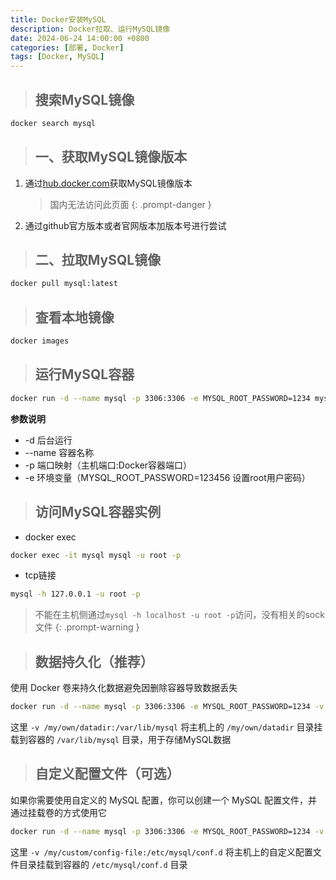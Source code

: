 ```yaml
---
title: Docker安装MySQL
description: Docker拉取、运行MySQL镜像
date: 2024-06-24 14:00:00 +0800
categories: [部署, Docker]
tags: [Docker, MySQL]
---
```

> ## 搜索MySQL镜像

```bash
docker search mysql
```
> ## 一、获取MySQL镜像版本

1. 通过[hub.docker.com](https://hub.docker.com/)获取MySQL镜像版本
    > 国内无法访问此页面
    {: .prompt-danger }
2. 通过github官方版本或者官网版本加版本号进行尝试

> ## 二、拉取MySQL镜像

```bash
docker pull mysql:latest
```

> ## 查看本地镜像

```bash
docker images
```

> ## 运行MySQL容器

```bash
docker run -d --name mysql -p 3306:3306 -e MYSQL_ROOT_PASSWORD=1234 mysql:latest
```

**参数说明**
- -d 后台运行
- --name 容器名称
- -p 端口映射（主机端口:Docker容器端口）
- -e 环境变量（MYSQL_ROOT_PASSWORD=123456 设置root用户密码）

> ## 访问MySQL容器实例

- docker exec
```bash
docker exec -it mysql mysql -u root -p
```
- tcp链接
```bash
mysql -h 127.0.0.1 -u root -p
```
  > 不能在主机侧通过`mysql -h localhost -u root -p`访问，没有相关的sock文件
  {: .prompt-warning }

> ## 数据持久化（推荐）

使用 Docker 卷来持久化数据避免因删除容器导致数据丢失
```bash
docker run -d --name mysql -p 3306:3306 -e MYSQL_ROOT_PASSWORD=1234 -v /my/own/datadir:/var/lib/mysql mysql:latest
```
这里 `-v /my/own/datadir:/var/lib/mysql` 将主机上的 `/my/own/datadir` 目录挂载到容器的 `/var/lib/mysql` 目录，用于存储MySQL数据

> ## 自定义配置文件（可选）

如果你需要使用自定义的 MySQL 配置，你可以创建一个 MySQL 配置文件，并通过挂载卷的方式使用它
```bash
docker run -d --name mysql -p 3306:3306 -e MYSQL_ROOT_PASSWORD=1234 -v /my/custom/config-file:/etc/mysql/conf.d mysql:latest
```
这里 `-v /my/custom/config-file:/etc/mysql/conf.d` 将主机上的自定义配置文件目录挂载到容器的 `/etc/mysql/conf.d` 目录
